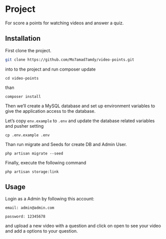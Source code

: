 # Project

For score a points for watching videos and answer a quiz.

## Installation

First clone the project.

```bash
git clone https://github.com/Mo7amad7amdy/video-points.git
```

into to the project and run composer update

```
cd video-points
```
than
```
composer install
```

Then we’ll create a MySQL database and set up environment variables to give the application access to the database.

Let’s copy ``env.example`` to ``.env`` and update the database related variables and pusher setting

```
cp .env.example .env
```

Than run migrate and Seeds for create DB and Admin User.

```
php artisan migrate --seed
```
Finally, execute the following command

```
php artisan storage:link
```

## Usage
Login as a Admin by following this account:

``email: admin@admin.com``

``password: 12345678``

and upload a new video with a question and click on open to see your video and add a options to your question.
